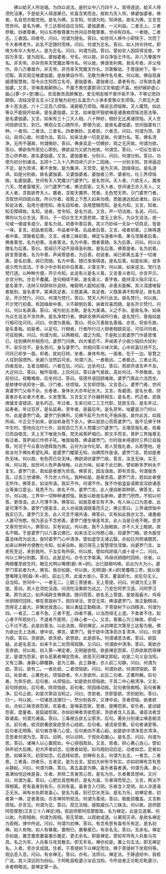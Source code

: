 <!-- { "loadSidebar": true } -->
　　佛以蛤天人所说偈。为四众说法。是时众中八万四千人。皆得道迹。蛤天人得须陀洹果。于是蛤天人得道果已。欢喜含笑而去。故称为天人师。佛婆伽婆者。佛者。名自觉亦能觉他。是名为佛。又言知。何谓为知。知谛故。故名为佛。又言觉悟世间。是名为佛。于三达智经自应当知。婆伽婆者。一义利益。二者无上。三者恭敬。四者尊重。何以名恭敬尊重为世间应恭敬尊重。世间有四名。一者随。二者志。三者因。四者号。问曰。何谓为随名。答曰。如世间人唤牛小即犊子。次而丁牛大者唤老牛。此名不定随时而唤。问曰。何谓为志名。答曰。如人持伞持杖。即唤为有伞人有杖人。是为志名。问曰。何谓为因。答曰。譬如贫人因奴得宝故。字奴为多宝。是为因名。婆伽婆者。号名。何以故。非白净饭王作名。非八万眷属作名。非天帝。亦非兜率天梵魔此等作名。何以故。佛语舍利弗。我名号者。非父母作。非八万眷属作。非天帝。非兜率天梵魔天作名。次第解说。于菩提树下。等一切智。真实观见唯婆伽婆。是故佛自作号。无敢为佛作名号者。何以故。佛自观身威德智慧故。现令众生知而立名号。婆伽婆者。婆伽者过。婆者有也。过有故名婆伽婆。又言。贪嗔恚痴颠倒心。不羞不畏优婆那诃(汉言嗔盛)不喜。他好嫉妒虚心曲心[夢-夕+登]瞢心。贡高极贡高醉懈怠。爱无明恶根不善作垢不净。不等记思四颠倒。流结没受五支斗(汉言触为初也)五盖念六斗诤本爱聚众生烦恼。八邪见九爱本十恶法道。六十二见百八烦恼。渴疲极万烦恼。略说五烦恼聚。天人魔梵。如此等众不能毁坏如来。是名婆伽婆。又言。如来能坏毁欲嗔恚诸愚痴烦恼流恶法等。是名婆伽婆。又言。如来有三十二大人相。八十种好。相好无比离诸烦恼。天人世间恒欲往生。到已。佛观众生心随所乐。即便为说。是故名婆伽婆。世间伽婆有六种。一者领。二者法。三者名。四者微妙。五者欲。六者念。问曰。何谓为领。答曰。自领心故。何谓为法。答曰。如来法身一切具足故。何谓为名。答。佛名清净。无所不遍故。何谓微妙。答曰。佛身具足一切微妙。观之无厌故。何谓为欲。答曰。佛欲有所至应心即到。佛欲自为又欲为他故。何谓念。答曰。一切众生皆以念心供养故。故名婆伽婆。又言。婆伽婆者。分别义。问曰。何谓分别。答曰。功德为初分别诸法。五阴十二入十八界四谛六识十二因缘。一一分别关知。苦谛逼迫不定。是为苦谛。著不舍聚。是为集谛。灭苦受。是为灭谛。因缘得出。是名道谛。如是分别故。故名婆伽婆。又婆伽婆者。婆伽者三界。婆者吐。吐三界烦恼故。名婆伽婆。世间有天人梵魔沙门婆罗门。是名世间。天人者。六欲天人。魔者六天。梵者富楼天。沙门婆罗门者。佛法怨家。又天人者。世间诸王亦入天人。又天人者。含取欲界天人。魔者。含取天魔界。梵者。无色梵天界。沙门婆罗门者。含取世间四部众故。所以尔者。收取上下悉入如来功德。悉能通达如此诸处。自以知说法者。自用方便而知。故名自知者。自用慧眼而知。是名为知。又言。知者。知无障碍故。名知。说者。觉令知。是名为说。又言。开一切法故。名说。问曰。佛何以为众生说。答曰。于一切众生生大慈悲故。度无上安乐。为众生说法。或一句或一偈或多或少。是名为说。初善中善后善。其义巧妙纯一无杂一切具足。皆是一味。复言。初品者初善。中品者中善。后品者后善。又言。戒者初善。三昧得道者中善。涅槃者后善。又言。戒者三昧初善。禅定与道者中善。果与涅槃者后善。佛者善觉。名为初善。法者善法。名为中善。僧者善随。名为后善。问曰。何以众僧名为后善。答曰。若闻已不动不摇得圣利故。是名后善。佛菩提者。名为初善。辟支菩提者。名为中善。声闻菩提者。为后善。初说者。闻已即离五盖于一切诸善。是名初善。闻已而随。名为中善。随已渐渐得道。是名后善。如是如来。或多或少而为说法。于多少中亦有初中后善善。义善文字。何以故。如来说法。梵行法梵行道。以种种方便。开示令知。此说有义是名义善。又言善义者句。亦言开示。亦言分别。亦言不覆藏。连句相续不断。是名善义。善字者。能持深义指示深义。是名善字。法辩义辩辞辩乐说辩。唯聪明人能知此理。非愚夫能解。其义深邃唯智者能别。是名善字。美满具足者。义既美满。具足者。义既美满不假卑足。故名具足。开示梵行。问曰。何谓为梵行。答曰。梵天人所行此法。故名梵行。何以故。开示梵行初善。有因缘故中善。义不颠倒后善。闻者欢喜而随。是名开示梵行。问曰。何以名美满。答曰。戒为初五法聚。是名为美满。义之不杂。是故名净。如来为众生说法不贪供养。是名净梵行者。佛辟支佛声闻所行者。是名梵行。善哉如是行相可往问讯。问曰。何谓为善哉。答曰。将众万善故名善哉。亦言。将安乐故。是名善哉。如是者。以足句。行相者。行者所行过人相者相貌具足。可往问讯者。可往观佛。问曰。何谓为观。以两眼视。谓之为观。于是毗兰若婆罗门作是思惟已。往到佛所共相劳问。婆罗门问佛。四大堪忍不。声闻弟子少病少恼四大轻利不。安乐住不。是名劳问。身与婆罗门。共相问答义味次第。心中欢喜忆持不忘。问讯已却坐一面。却者。犹如日转。坐者。身体布地。一面者。在于一边。智慧之人往到宿德所。坐避六法然后可坐。何谓六法。一者极远。二者极近。三者止风。四者高处。五者当眼前。六者在后。问曰。远坐何过。答曰。若欲共语言声不及。大近何过。答曰。触忤宿德。上风何过。答曰身气臭故。高处何过。不恭敬故。当前何过。视瞻难故。后坐何过。答曰。宿德共语回顾难故。婆罗门离此六法而坐。是故律中说却坐一面。沙门者。伏烦恼。又言却烦恼。又言息心。婆罗门者。世间真婆罗门父母不杂。长者者。身体长大亦年纪长大。又言。有威德。是名长者。财富者亦名长者大老者。头发堕落。又言生又子孙展转相生。是名老。朽迈者。皮肤燋皱言语错谬。是名朽迈。年过者。生来已经二三王代职。犹故生存。是名年过。延寿者。年过百岁。是名延寿。至年者。是最后年。是名至年。咄瞿昙沙门何以作。此是婆罗门语。婆罗门到佛所。见佛不起不为作礼不施床座。故作此言。如我所闻。今正见于如来。欲自称身而下余人。佛以慈悲心而答婆罗门。我不见佛于林中生时。堕地向北行七步。自观百亿万天人梵魔沙门婆罗门。无堪受我礼者。观看已而自唱言。天上天下唯我为尊。梵天闻菩萨唱已。即叉手而言。菩萨三界独尊无有过者。菩萨闻已作师子吼。唯我独尊。佛语婆罗门。尔时我未得道时三界已自独尊。何况于今众善功德拜我为佛。云何为汝作礼耶。若人受我礼者。头即堕地。是故汝勿于佛处希望礼拜。是婆罗门瞳蒙无知。向佛而作是语。婆罗门言。若如是者色无味。何以故。有色而已实无味。佛欲调伏婆罗门故。答言。汝言无味。实无味。何以故。如世间人色声香味触。以此为味。如来于此已断。譬如断多罗树永不复生。婆罗门言。若如是者便为贡高。佛答言。因汝语故。即有贡高。何谓我贡高。过去三世诸佛。不为世人作礼。我种如是。是故贡高。婆罗门言。若如此者便无所作。佛答言。如汝所语。我实不作。何谓不作。我不作偷盗妄语欺诳淫欲诸恶业等身口意业。我悉不为。故名不作。婆罗门言。此人便自断其种耶。佛答言。实尔。何以故。三界中一切种种诸烦恼。我皆以断故名断种。婆罗门罔然。不知以何答。更改语。此人可薄不净。佛答曰。如我意者实有不净。有人纵心口为恶者。此是可薄不净。婆罗门便恚言。此人亦闻我语随事而灭之。佛又答曰。三界诸烦恼中我实已灭。婆罗门又言。此人可念不堪共语。佛答曰。实有如此我亦又念。诸愚痴人甚可怜愍。恒为恶业不念修善。婆罗门便生嗔恚骂言。此人当是日夜不眠。思求文章穷世间人。佛答曰。实有如此。何以故。我不入胎眠故。亦不入天上眠故。故名不眠。于是婆罗门以八事讥佛已。如来法王以怜愍心故。视婆罗门眼。欲令服甘露法味而为说法。是时婆罗门心中清净。譬如虚空无诸云翳。亦如日月照诸闇冥。如来以种种方便教化令知。如来自称。我已得无上智慧常住涅槃。向婆罗门言。汝老死至近。来到我所。于汝实有所获。何以故。譬如鸡卵或八或十或十二。问曰。何以三种分别数。答曰。此是足句。亦令文字美满。鸡母伏卵随时回转。伏者。以两翅覆至欲生时。眼见光明以嘴啄[穀-禾+卵]。出已鼓翅呜唤。前出为大为小。婆罗门答前者为大。佛言。我亦如是。何以故。无明[穀-禾+卵]里覆障三界。我以智慧嘴啄无明[穀-禾+卵]。前出三界。此谁大谁小。答言。瞿昙即大。余后句无义。自当知。世间中一。一者无二。三藐三菩提者。无上菩提。问曰。何谓为无上菩提。答曰。若人在须陀洹道。问须陀洹果即为说之。乃至在阿罗汉道。问阿罗汉果。即为说之。如声闻辟支佛佛道。随问而答。故名无上菩提。是故我最大。鸡母伏卵随时回转。佛在菩提树下。观四谛法。苦空无常。佛语婆罗门。我正勤精进。而得无上最大。非懈怠放逸心。我以勇猛正勤精进。于菩提树下以四精进。何谓为四。一者正。二者不急。三者不宽。四者不置。以法而得无上道。不柔者不住。起心者于所观处行。不退者不疲劳。三昧心者一心。又言。善置心为三昧故。即成一心不过不逸。此是初善法。以此法故。得初禅定。从初禅定次第至三达智为极。佛为欲出无上法故。律中说。佛言。婆罗门。我于欲中清净恶亦复清净。问曰。何谓为欲。答曰。贪欲欲。欲贪欲。欲思欲。此是欲名。何谓诸恶法者。答曰。欲狐疑。此是名恶法。如来于此二处而得寂静。又问曰。何谓欲中清净。答曰。离欲亦言弃欲。何以故。初入第一禅定者。无明是欲傥。欲是禅定怨家。已弃欲故而得禅定。是谓为怨家。欲与恶离者禅定而来。欲恶灭已禅定即起。如是二句义自当知。又有三静。身静心静覆静。是为三静。此三静者。亦入前二句静。问曰。何谓为欲。答曰。欲有二。一者处欲。二者烦恼欲。问曰。何谓处欲。何谓烦恼欲。答曰。处欲者。心著色处。烦恼欲者。令人至欲所。此后二句者。正著所解。前句者。为弃乐欲。后句者。从烦恼出。如是欲处烦恼欲。于其二中心极清净。又言。前句除欲处。后句者。除烦恼欲。前句者。除因缘动摇。后句者除痴相。前句者著净。后句止欲。如是次第自当知之。问曰。贪欲者。贪即是欲。贪别欲别。答曰。归一。何以故。一切诸恶法理归一。然分别各异。又律中说。贪者烦恼。欲者欲处。亦如三昧贪欲怨家。欢喜者。是嗔恚怨家。思者。是睡怨家。安乐者。是动疑怨家。度量者。是狐疑怨家。亦如初禅者贪欲怨家。贪欲者含入五盖。诸恶法者含取诸盖。何谓为诸盖。答曰。三毒根五欲五尘邪贪。后句。著处分别诸尘嗔恚痴流法。前句者。欲流欲著欲泉欲受杀心结欲。后句者。诸流泉受著。前句者诸爱等。后句者无明等。前句者贪等八心受。后句者四不善心起。如是欲中清净恶亦清净。念思者何谓为念。答曰。动转。何以动转。于观处初置心。是名念。问曰。何谓为思。答曰。诸禅人以心置观处。中心徘徊观处。又言。思者。研心著心连心。譬如钟声初大后微。初大声者如念。后微者如思。如鸟翔初动后定。动者如念。定者如思。如蜂采华。初至如念。后选择如思。初禅有五支。何谓为五支。一者念。二者思。三者喜。四者乐。五者定。是为五支。犹如大树有华有实。亦如初禅有念有思从静起。问曰。何谓为静。答曰。离五盖是为静。喜乐者喜者满。何谓为满。身心喜满怡悦边味是喜。乐者。弃除二苦身苦心苦。是名为乐。乐者著其想味。又问曰。何谓为喜。答曰。心肥壮其想希好。是名为喜。乐者得而受之。又言。两法不得相离。若有喜者则有乐。乐则有喜。喜者含入行阴。乐者含入受阴。如人涉道渴乏无水。闻有水处即发喜心。是名为喜。到已饮水洗浴。是名为乐。初禅定者。初者第一禅。定者善烧。亦言禅师所观法。何谓为善烧。答曰。极能烧覆盖。又言断烦恼。亦言见。何谓为见。答曰。观见法相。接取威仪八三昧法。何以故。迦师那阿揽摩那(汉言三十八禅定)相。观迦师那阿揽摩那故。名为禅定。此是见道果。何以故。为观相故。何谓为观相。观无常故。以观故成道。以果观灭谛。是故名禅定为观相。律中所说。问曰。何谓为初禅。答曰。有念有思有喜有乐有定。是名初禅。如人有物。如人有眷属。置物已。置眷属已。有余名无。答曰。无余名。禅定亦如是。置念置思置喜置乐置定。更无余名。即是禅定。譬如军阵有人兵象马攻具。名之为军。人兵象马攻具散去。即无军名。禅亦如是。置上句五法。即无禅定名。入者。至亦言成就。住者。于菩提树下以禅定而住。佛于菩提树下坐观何等。观出息入息。问曰。有余禅无。答曰。亦有。法师曰。禅定法。于静道经中。我若广说。其义深远则为纷纭。于阿毗昙毗婆沙汝自当知。今所说者正论毗尼毗婆沙。余者稍略说。是禅定第一品。
